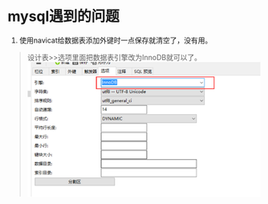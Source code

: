 # mysql遇到的问题

1. 使用navicat给数据表添加外键时一点保存就清空了，没有用。
> 设计表>>选项里面把数据表引擎改为InnoDB就可以了。  
> <img src="imgs/wqewqeq.png" width="500" hegiht="313" align=center />

